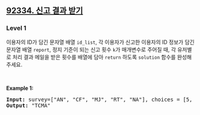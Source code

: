 <h2><a href="https://school.programmers.co.kr/learn/courses/30/lessons/92334">92334. 신고 결과 받기</a></h2><h3>Level 1</h3>

이용자의 ID가 담긴 문자열 배열 `id_list`, 각 이용자가 신고한 이용자의 ID 정보가 담긴 문자열 배열 `report`, 정지 기준이 되는 신고 횟수 `k`가 매개변수로 주어질 때, 각 유저별로 처리 결과 메일을 받은 횟수를 배열에 담아 `return` 하도록 `solution` 함수를 완성해주세요.
<p>&nbsp;</p>
<p><strong class="example">Example 1:</strong></p>
<pre><strong>Input:</strong> survey=["AN", "CF", "MJ", "RT", "NA"], choices = [5, 3, 2, 7, 5]
<strong>Output:</strong> "TCMA" </pre>